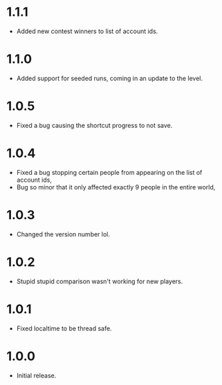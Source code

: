 # 1.1.1
- Added new contest winners to list of account ids.

# 1.1.0
- Added support for seeded runs, coming in an update to the level.

# 1.0.5
- Fixed a bug causing the shortcut progress to not save.

# 1.0.4
- Fixed a bug stopping certain people from appearing on the list of account ids,
- Bug so minor that it only affected exactly 9 people in the entire world,

# 1.0.3
- Changed the version number lol.

# 1.0.2
- Stupid stupid comparison wasn't working for new players.

# 1.0.1
- Fixed localtime to be thread safe.

# 1.0.0
- Initial release.
